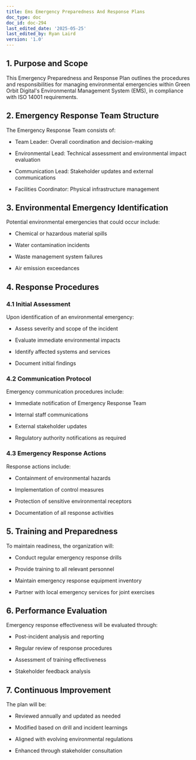```yaml
---
title: Ems Emergency Preparedness And Response Plans
doc_type: doc
doc_id: doc-294
last_edited_date: '2025-05-25'
last_edited_by: Ryan Laird
version: '1.0'
---
```


<!-- Unsupported block type: table_of_contents -->

## 1. Purpose and Scope

This Emergency Preparedness and Response Plan outlines the procedures and responsibilities for managing environmental emergencies within Green Orbit Digital's Environmental Management System (EMS), in compliance with ISO 14001 requirements.

## 2. Emergency Response Team Structure

The Emergency Response Team consists of:

- Team Leader: Overall coordination and decision-making

- Environmental Lead: Technical assessment and environmental impact evaluation

- Communication Lead: Stakeholder updates and external communications

- Facilities Coordinator: Physical infrastructure management

## 3. Environmental Emergency Identification

Potential environmental emergencies that could occur include:

- Chemical or hazardous material spills

- Water contamination incidents

- Waste management system failures

- Air emission exceedances

## 4. Response Procedures

### 4.1 Initial Assessment

Upon identification of an environmental emergency:

- Assess severity and scope of the incident

- Evaluate immediate environmental impacts

- Identify affected systems and services

- Document initial findings

### 4.2 Communication Protocol

Emergency communication procedures include:

- Immediate notification of Emergency Response Team

- Internal staff communications

- External stakeholder updates

- Regulatory authority notifications as required

### 4.3 Emergency Response Actions

Response actions include:

- Containment of environmental hazards

- Implementation of control measures

- Protection of sensitive environmental receptors

- Documentation of all response activities

## 5. Training and Preparedness

To maintain readiness, the organization will:

- Conduct regular emergency response drills

- Provide training to all relevant personnel

- Maintain emergency response equipment inventory

- Partner with local emergency services for joint exercises

## 6. Performance Evaluation

Emergency response effectiveness will be evaluated through:

- Post-incident analysis and reporting

- Regular review of response procedures

- Assessment of training effectiveness

- Stakeholder feedback analysis

## 7. Continuous Improvement

The plan will be:

- Reviewed annually and updated as needed

- Modified based on drill and incident learnings

- Aligned with evolving environmental regulations

- Enhanced through stakeholder consultation
